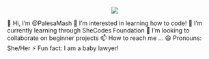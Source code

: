 <p align="center"><img src="https://media.giphy.com/media/v1.Y2lkPTc5MGI3NjExNXdtcHZjMTl0eGxqN2c2MzM3Z3d4Y2c4ZDZhbjBocHFqOTljbmZpaSZlcD12MV9pbnRlcm5hbF9naWZfYnlfaWQmY3Q9Zw/BACNp4PYgXACSPujxi/giphy.gif"/></p>

👋 Hi, I’m @PalesaMash
👀 I’m interested in learning how to code!
🌱 I’m currently learning through SheCodes Foundation
💞️ I’m looking to collaborate on beginner projects
📫 How to reach me ...
😄 Pronouns: She/Her
⚡ Fun fact: I am a baby lawyer!

<!---
PalesaMash/PalesaMash is a ✨ special ✨ repository because its `README.md` (this file) appears on your GitHub profile.
You can click the Preview link to take a look at your changes.
--->

